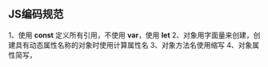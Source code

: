 ## JS编码规范
1、使用 **const** 定义所有引用，不使用 **var**，使用 **let**
2、对象用字面量来创建，创建具有动态属性名称的对象时使用计算属性名
3、对象方法名使用缩写
4、对象属性简写，